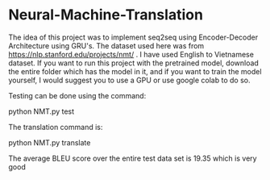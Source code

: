 # Neural-Machine-Translation

The idea of this project was to implement seq2seq using Encoder-Decoder Architecture using GRU's.
The dataset used here was from https://nlp.stanford.edu/projects/nmt/ .
I have used English to Vietnamese dataset.
If you want to run this project with the pretrained model, download the entire folder which has the model in it, and if you want to train the model yourself, I would suggest you to use a GPU or use google colab to do so.


Testing can be done using the command:


python NMT.py test

The translation command is:


python NMT.py translate

The average BLEU score over the entire test data set is 19.35 which is very good
